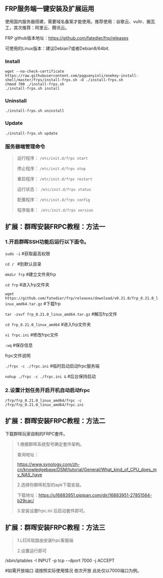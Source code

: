 ## FRP服务端一键安装及扩展运用

使用国内服务器搭建，需要域名备案才能使用。推荐使用：谷歌云、vultr、搬瓦工，其次推荐：阿里云、腾讯云。

FRP github版本地址：https://github.com/fatedier/frp/releases

可使用的Linux版本：建议Debian7或者Debian8/64bit.

### Install
```
wget --no-check-certificate https://raw.githubusercontent.com/pqguanyinli/onekey-install-shell/master/frps/install-frps.sh -O ./install-frps.sh
chmod 700 ./install-frps.sh
./install-frps.sh install
```
### Uninstall
```
./install-frps.sh uninstall
```

### Update
```
./install-frps.sh update
```

### 服务器端管理命令

> 运行程序： ```/etc/init.d/frps start ``` 
>
> 停止程序： ```/etc/init.d/frps stop```
>
> 重启程序： ```/etc/init.d/frps restart```
>
> 运行状态：``` /etc/init.d/frps status```
>
> 配置程序： ```/etc/init.d/frps config```
>
> 程序版本：``` /etc/init.d/frps version```

## 扩展：群晖安装FRPC教程：方法一

### 1.开启群晖SSH功能后运行以下面令。

```sudo -i```         #获取最高权限

```cd / ```             #到默认目录

```mkdir frp```         #建立文件夹frp

```cd frp```            #进入frp文件夹

```wget https://github.com/fatedier/frp/releases/download/v0.21.0/frp_0.21.0_linux_amd64.tar.gz```    #下载frp

```tar -zxvf frp_0.21.0_linux_amd64.tar.gz```   #解压frp文件

```cd frp_0.21.0_linux_amd64``` #进入frp文件夹

```vi frpc.ini``` #修改frpc文件

```:wq``` #保存信息

frpc文件说明 

```./frpc -c ./frpc.ini``` #临时启动启动frpc服务端

```nohup ./frpc -c ./frpc.ini &``` #后台保持启动

### 2.设置计划任务开启开机自动启动frpc
```
/frp/frp_0.21.0_linux_amd64/frpc -c /frp/frp_0.21.0_linux_amd64/frpc.ini
```

## 扩展：群晖安装FRPC教程：方法二

下载群晖玩家自制的FRPC套件。

> 1.根据群晖系统型号确定套件架构。
>
> 查询地址：
>
> https://www.synology.com/zh-cn/knowledgebase/DSM/tutorial/General/What_kind_of_CPU_does_my_NAS_have 
>  
> 2.选择你群晖机型的apk下载安装。
>
> 下载地址：https://u16883951.pipipan.com/dir/16883951-27851564-b29cac/
>
> 3.安装设置frpc.ini 后启动套件即可。

## 扩展：群晖安装FRPC教程：方法三

> 1.LEDE软路由安装frpc客服端
>
> 2.设置运行即可

/sbin/iptables -I INPUT -p tcp --dport 7000 -j ACCEPT 

#如需开放端口 请按照实际使用情况 依次开放 此处仅以7000端口为例。


